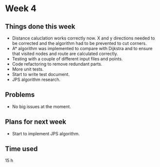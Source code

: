 # Week 4
## Things done this week
* Distance caluclation works correctly now. X and y directions needed to be corrected and the algorithm had to be prevented to cut corners.
* A* algorithm was implemented to compare with Dijkstra and to ensure that visited nodes and route are calculated correctly.
* Testing with a couple of different input files and points.
* Code refactoring to remove redundant parts.
* More unit tests.
* Start to write test document.
* JPS algorithm research.

## Problems
* No big issues at the moment. 

## Plans for next week
* Start to implement JPS algorithm.

## Time used
15 h
